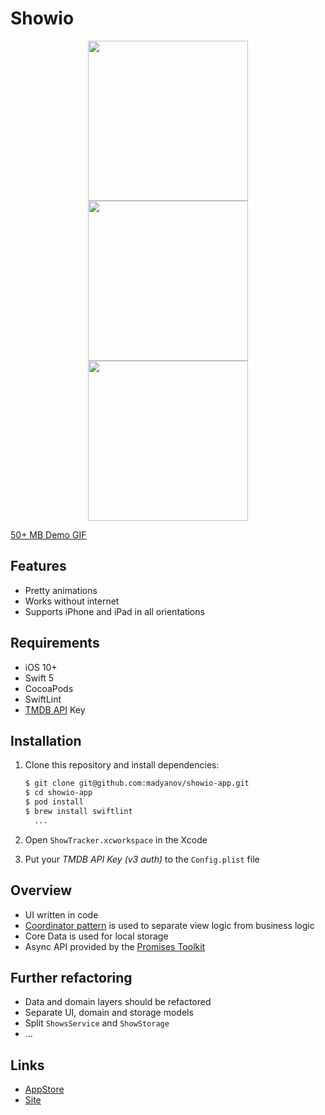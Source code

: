 # Showio

<p align="center">
    <img src="assets/screen-1.png" width="256" />
    <img src="assets/screen-2.png" width="256" />
    <img src="assets/screen-3.png" width="256" />
</p>

[50+ MB Demo GIF](assets/demo.gif)

## Features

- Pretty animations
- Works without internet
- Supports iPhone and iPad in all orientations

## Requirements

- iOS 10+
- Swift 5
- CocoaPods
- SwiftLint
- [TMDB API](https://www.themoviedb.org/documentation/api) Key

## Installation

1. Clone this repository and install dependencies:

    ```bash
    $ git clone git@github.com:madyanov/showio-app.git
    $ cd showio-app
    $ pod install
    $ brew install swiftlint
      ...
    ```

2. Open `ShowTracker.xcworkspace` in the Xcode

3. Put your *TMDB API Key (v3 auth)* to the `Config.plist` file

## Overview

- UI written in code
- [Coordinator pattern](http://khanlou.com/2015/10/coordinators-redux/) is used to separate view logic from business logic
- Core Data is used for local storage
- Async API provided by the [Promises Toolkit](https://github.com/madyanov/Promises)

## Further refactoring

- Data and domain layers should be refactored
- Separate UI, domain and storage models
- Split `ShowsService` and `ShowStorage`
- ...

## Links

- [AppStore](https://itunes.apple.com/app/id1445035408)
- [Site](https://madyanov.github.io/showio/)
